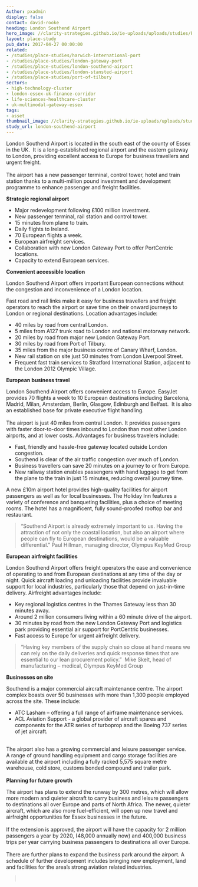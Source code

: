 ```yaml
---
Author: pxadmin
display: false
contact: david-rooke
heading: London Southend Airport
hero_image: //clarity-strategies.github.io/ie-uploads/uploads/studies/PS_SouthendAirport_Banner.jpg
layout: place-study
pub_date: 2017-04-27 00:00:00
related:
- /studies/place-studies/harwich-international-port
- /studies/place-studies/london-gateway-port
- /studies/place-studies/london-southend-airport
- /studies/place-studies/london-stansted-airport
- /studies/place-studies/port-of-tilbury
sectors:
- high-technology-cluster
- london-essex-uk-finance-corridor
- life-sciences-healthcare-cluster
- uk-multimodal-gateway-essex
tags:
- asset
thumbnail_image: //clarity-strategies.github.io/ie-uploads/uploads/studies/Southend_Airport_aerial_555.jpg
study_url: london-southend-airport
---
```


<p>London Southend Airport is located in the south east of the county of Essex in the UK.  It is a long-established regional airport and the eastern gateway to London, providing excellent access to Europe for business travellers and urgent freight.<br/><br/>The airport has a new passenger terminal, control tower, hotel and train station thanks to a multi-million pound investment and development programme to enhance passenger and freight facilities.</p><p><strong>Strategic regional airport</strong></p><ul><li>Major redevelopment following £100 million investment.</li><li>New passenger terminal, rail station and control tower.</li><li>15 minutes from plane to train.</li><li>Daily flights to Ireland.</li><li>70 European flights a week.</li><li>European airfreight services.</li><li>Collaboration with new London Gateway Port to offer PortCentric locations.</li><li>Capacity to extend European services.</li></ul><p><strong>Convenient accessible location</strong></p><p>London Southend Airport offers important European connections without the congestion and inconvenience of a London location.</p><p>Fast road and rail links make it easy for business travellers and freight operators to reach the airport or save time on their onward journeys to London or regional destinations. Location advantages include:</p><ul><li>40 miles by road from central London.</li><li>5 miles from A127 trunk road to London and national motorway network.</li><li>20 miles by road from major new London Gateway Port.</li><li>30 miles by road from Port of Tilbury.</li><li>35 miles from the major business centre of Canary Wharf, London.</li><li>New rail station on site just 50 minutes from London Liverpool Street.</li><li>Frequent fast train services to Stratford International Station, adjacent to the London 2012 Olympic Village.</li></ul><p><strong>European business travel </strong></p><p>London Southend Airport offers convenient access to Europe. EasyJet provides 70 flights a week to 10 European destinations including Barcelona, Madrid, Milan, Amsterdam, Berlin, Glasgow, Edinburgh and Belfast.  It is also an established base for private executive flight handling.<br/><br/>The airport is just 40 miles from central London. It provides passengers with faster door-to-door times inbound to London than most other London airports, and at lower costs. Advantages for business travelers include:</p><ul><li>Fast, friendly and hassle-free gateway located outside London congestion.</li><li>Southend is clear of the air traffic congestion over much of London.</li><li>Business travellers can save 20 minutes on a journey to or from Europe.</li><li>New railway station enables passengers with hand luggage to get from the plane to the train in just 15 minutes, reducing overall journey time.</li></ul><p>A new £10m airport hotel provides high-quality facilities for airport passengers as well as for local businesses. The Holiday Inn features a variety of conference and banqueting facilities, plus a choice of meeting rooms. The hotel has a magnificent, fully sound-proofed rooftop bar and restaurant.</p><blockquote><p>“Southend Airport is already extremely important to us. Having the attraction of not only the coastal location, but also an airport where people can fly to European destinations, would be a valuable differential.” Paul Hillman, managing director, Olympus KeyMed Group</p></blockquote><p><strong>European airfreight facilities </strong></p><p>London Southend Airport offers freight operators the ease and convenience of operating to and from European destinations at any time of the day or night. Quick aircraft loading and unloading facilities provide invaluable support for local industries, particularly those that depend on just-in-time delivery. Airfreight advantages include:</p><ul><li>Key regional logistics centres in the Thames Gateway less than 30 minutes away.</li><li>Around 2 million consumers living within a 60 minute drive of the airport.</li><li>30 minutes by road from the new London Gateway Port and logistics park providing essential air support for PortCentric businesses.</li><li>Fast access to Europe for urgent airfreight delivery.</li></ul><blockquote><p>“Having key members of the supply chain so close at hand means we can rely on the daily deliveries and quick response times that are essential to our lean procurement policy.”  Mike Skelt, head of manufacturing – medical, Olympus KeyMed Group</p></blockquote><p><strong>Businesses on site</strong></p><p>Southend is a major commercial aircraft maintenance centre. The airport complex boasts over 50 businesses with more than 1,300 people employed across the site. These include:</p><ul><li>ATC Lasham – offering a full range of airframe maintenance services.</li><li>ACL Aviation Support - a global provider of aircraft spares and components for the ATR series of turboprop and the Boeing 737 series of jet aircraft.</li></ul><p><br/>The airport also has a growing commercial and leisure passenger service.  A range of ground handling equipment and cargo storage facilities are available at the airport including a fully racked 5,575 square metre warehouse, cold store, customs bonded compound and trailer park.<br/><br/><strong>Planning for future growth</strong></p><p>The airport has plans to extend the runway by 300 metres, which will allow more modern and quieter aircraft to carry business and leisure passengers to destinations all over Europe and parts of North Africa. The newer, quieter aircraft, which are also more fuel-efficient, will open up new travel and airfreight opportunities for Essex businesses in the future.<br/> <br/>If the extension is approved, the airport will have the capacity for 2 million passengers a year by 2020, (48,000 annually now) and 400,000 business trips per year carrying business passengers to destinations all over Europe.<br/><br/>There are further plans to expand the business park around the airport. A schedule of further development includes bringing new employment, land and facilities for the area’s strong aviation related industries.</p><blockquote><p> </p></blockquote>